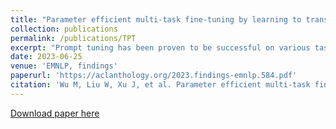 ```yaml
---
title: "Parameter efficient multi-task fine-tuning by learning to transfer token-wise prompts"
collection: publications
permalink: /publications/TPT
excerpt: "Prompt tuning has been proven to be successful on various tasks by incorporating a small number of trainable parameters while freezing large pre-trained language models (PLMs). However, it is still unsettled how to generate more proper prompts for any individual examples and how to extend prompt tuning to multi-task learning scenarios by leveraging cross-task features. To address these challenges, we propose a token-wise prompt tuning (TPT), in which a bank of finer-grained soft prompt tokens is built for multi-task learning by memory network. The tokens are retrieved from the bank against an input example and assembled to an instance-dependent prompt. Extensive experimental results on 14 datasets demonstrated that the models enhanced by our TPT performed far better than full parameter fine-tuned models and achieved state-of-the-art by tuning only 0.035% parameters."
date: 2023-06-25
venue: 'EMNLP, findings'
paperurl: 'https://aclanthology.org/2023.findings-emnlp.584.pdf'
citation: 'Wu M, Liu W, Xu J, et al. Parameter efficient multi-task fine-tuning by learning to transfer token-wise prompts[C] // EMNLP 2023, Findings.'
---
```


[Download paper here](https://aclanthology.org/2023.findings-emnlp.584.pdf)
